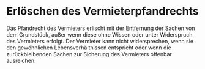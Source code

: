 # Erlöschen des Vermieterpfandrechts

Das Pfandrecht des Vermieters erlischt mit der Entfernung der Sachen von dem Grundstück, außer wenn diese ohne Wissen oder unter Widerspruch des Vermieters erfolgt. Der Vermieter kann nicht widersprechen, wenn sie den gewöhnlichen Lebensverhältnissen entspricht oder wenn die zurückbleibenden Sachen zur Sicherung des Vermieters offenbar ausreichen. 

